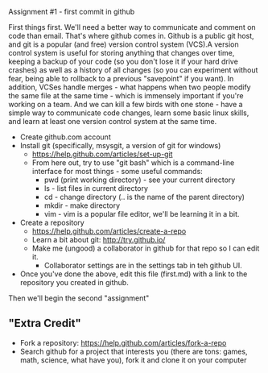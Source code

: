 Assignment #1 - first commit in github

First things first.  We'll need a better way to communicate and comment on code than email.
That's where github comes in. Github is a public git host, and git is a popular (and free)
version control system (VCS).A version control system is useful for storing anything that
changes over time, keeping a backup of your code (so you don't lose it if your hard drive crashes)
as well as a history of all changes (so you can experiment without fear, being able to rollback
to a previous "savepoint" if you want).  In addition, VCSes handle merges - what happens when
two people modify the same file at the same time - which is immensely important if you're working
on a team.  And we can kill a few birds with one stone - have a simple way to communicate code
changes, learn some basic linux skills, and learn at least one version control system at the same time.

* Create github.com account
* Install git (specifically, msysgit, a version of git for windows)
  * https://help.github.com/articles/set-up-git
  * From here out, try to use "git bash" which is a command-line interface for most things - some useful commands:
    * pwd (print working directory) - see your current directory
    * ls - list files in current directory
    * cd - change directory (.. is the name of the parent directory)
    * mkdir - make directory
    * vim - vim is a popular file editor, we'll be learning it in a bit.
* Create a repository
  * https://help.github.com/articles/create-a-repo
  * Learn a bit about git: http://try.github.io/
  * Make me (ungood) a collaborator in github for that repo so I can edit it.
    * Collaborator settings are in the settings tab in teh github UI.
* Once you've done the above, edit this file (first.md) with a link to the repository you created in github.

Then we'll begin the second "assignment"

"Extra Credit"
--------------
* Fork a repository: https://help.github.com/articles/fork-a-repo
* Search github for a project that interests you (there are tons: games, math, science, what have you), fork it
  and clone it on your computer
